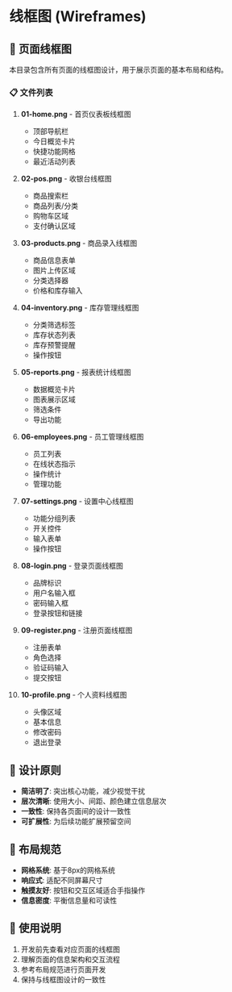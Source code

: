 # 线框图 (Wireframes)

## 📱 页面线框图

本目录包含所有页面的线框图设计，用于展示页面的基本布局和结构。

### 📋 文件列表

1. **01-home.png** - 首页仪表板线框图
   - 顶部导航栏
   - 今日概览卡片
   - 快捷功能网格
   - 最近活动列表

2. **02-pos.png** - 收银台线框图
   - 商品搜索栏
   - 商品列表/分类
   - 购物车区域
   - 支付确认区域

3. **03-products.png** - 商品录入线框图
   - 商品信息表单
   - 图片上传区域
   - 分类选择器
   - 价格和库存输入

4. **04-inventory.png** - 库存管理线框图
   - 分类筛选标签
   - 库存状态列表
   - 库存预警提醒
   - 操作按钮

5. **05-reports.png** - 报表统计线框图
   - 数据概览卡片
   - 图表展示区域
   - 筛选条件
   - 导出功能

6. **06-employees.png** - 员工管理线框图
   - 员工列表
   - 在线状态指示
   - 操作统计
   - 管理功能

7. **07-settings.png** - 设置中心线框图
   - 功能分组列表
   - 开关控件
   - 输入表单
   - 操作按钮

8. **08-login.png** - 登录页面线框图
   - 品牌标识
   - 用户名输入框
   - 密码输入框
   - 登录按钮和链接

9. **09-register.png** - 注册页面线框图
   - 注册表单
   - 角色选择
   - 验证码输入
   - 提交按钮

10. **10-profile.png** - 个人资料线框图
    - 头像区域
    - 基本信息
    - 修改密码
    - 退出登录

## 🎯 设计原则

- **简洁明了**: 突出核心功能，减少视觉干扰
- **层次清晰**: 使用大小、间距、颜色建立信息层次
- **一致性**: 保持各页面间的设计一致性
- **可扩展性**: 为后续功能扩展预留空间

## 📐 布局规范

- **网格系统**: 基于8px的网格系统
- **响应式**: 适配不同屏幕尺寸
- **触摸友好**: 按钮和交互区域适合手指操作
- **信息密度**: 平衡信息量和可读性

## 🔧 使用说明

1. 开发前先查看对应页面的线框图
2. 理解页面的信息架构和交互流程
3. 参考布局规范进行页面开发
4. 保持与线框图设计的一致性
